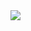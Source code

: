 <a href="https://github.com/yysofiyan/PABWEB-D/graphs/contributors">
  <img src="https://contributors-img.web.app/image?repo=yysofiyan/PABWEB-D" />
</a>
